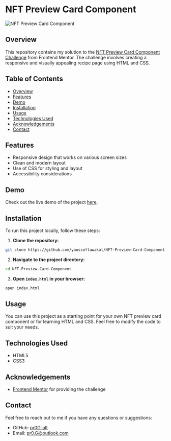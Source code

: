 # NFT Preview Card Component

![NFT Preview Card Component](https://res.cloudinary.com/dz209s6jk/image/upload/f_auto,q_auto,w_900/Screenshots/wseme8kirfx5slqyaiij.jpg)


## Overview

This repository contains my solution to the [NFT Preview Card Component Challenge](https://www.frontendmentor.io/challenges/nft-preview-card-component-SbdUL_w0U) from Frontend Mentor. The challenge involves creating a responsive and visually appealing recipe page using HTML and CSS.


## Table of Contents

- [Overview](#overview)
- [Features](#features)
- [Demo](#demo)
- [Installation](#installation)
- [Usage](#usage)
- [Technologies Used](#technologies-used)
- [Acknowledgements](#acknowledgements)
- [Contact](#contact)


## Features

- Responsive design that works on various screen sizes
- Clean and modern layout
- Use of CSS for styling and layout
- Accessibility considerations


## Demo

Check out the live demo of the project [here](https://yousseftawakal.github.io/NFT-Preview-Card-Component/).


## Installation

To run this project locally, follow these steps:

1. **Clone the repository:**

```sh
git clone https://github.com/yousseftawakal/NFT-Preview-Card-Component.git
```

2. **Navigate to the project directory:**

```sh
cd NFT-Preview-Card-Component
```

3. **Open `index.html` in your browser:**

```sh
open index.html
```


## Usage

You can use this project as a starting point for your own NFT preview card component or for learning HTML and CSS. Feel free to modify the code to suit your needs.


## Technologies Used

- HTML5
- CSS3


## Acknowledgements

- [Frontend Mentor](https://www.frontendmentor.io) for providing the challenge


## Contact

Feel free to reach out to me if you have any questions or suggestions:

- GitHub: [pr0G-alt](https://github.com/yousseftawakal)
- Email: pr0.G@outlook.com
